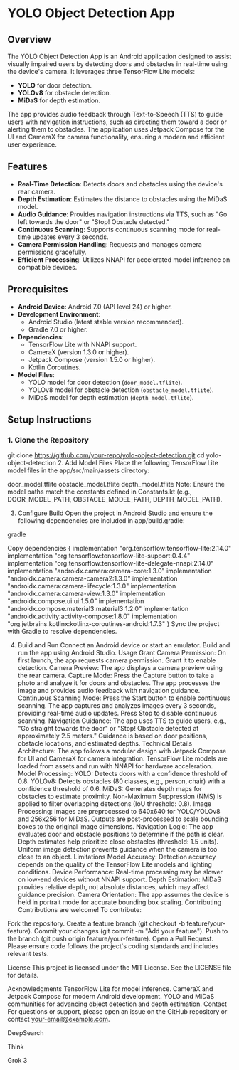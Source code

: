 # YOLO Object Detection App

## Overview
The YOLO Object Detection App is an Android application designed to assist visually impaired users by detecting doors and obstacles in real-time using the device's camera. It leverages three TensorFlow Lite models:
- **YOLO** for door detection.
- **YOLOv8** for obstacle detection.
- **MiDaS** for depth estimation.

The app provides audio feedback through Text-to-Speech (TTS) to guide users with navigation instructions, such as directing them toward a door or alerting them to obstacles. The application uses Jetpack Compose for the UI and CameraX for camera functionality, ensuring a modern and efficient user experience.

## Features
- **Real-Time Detection**: Detects doors and obstacles using the device's rear camera.
- **Depth Estimation**: Estimates the distance to obstacles using the MiDaS model.
- **Audio Guidance**: Provides navigation instructions via TTS, such as "Go left towards the door" or "Stop! Obstacle detected."
- **Continuous Scanning**: Supports continuous scanning mode for real-time updates every 3 seconds.
- **Camera Permission Handling**: Requests and manages camera permissions gracefully.
- **Efficient Processing**: Utilizes NNAPI for accelerated model inference on compatible devices.

## Prerequisites
- **Android Device**: Android 7.0 (API level 24) or higher.
- **Development Environment**:
  - Android Studio (latest stable version recommended).
  - Gradle 7.0 or higher.
- **Dependencies**:
  - TensorFlow Lite with NNAPI support.
  - CameraX (version 1.3.0 or higher).
  - Jetpack Compose (version 1.5.0 or higher).
  - Kotlin Coroutines.
- **Model Files**:
  - YOLO model for door detection (`door_model.tflite`).
  - YOLOv8 model for obstacle detection (`obstacle_model.tflite`).
  - MiDaS model for depth estimation (`depth_model.tflite`).

## Setup Instructions

### 1. Clone the Repository
git clone https://github.com/your-repo/yolo-object-detection.git
cd yolo-object-detection
2. Add Model Files
Place the following TensorFlow Lite model files in the app/src/main/assets directory:

door_model.tflite
obstacle_model.tflite
depth_model.tflite
Note: Ensure the model paths match the constants defined in Constants.kt (e.g., DOOR_MODEL_PATH, OBSTACLE_MODEL_PATH, DEPTH_MODEL_PATH).

3. Configure Build
Open the project in Android Studio and ensure the following dependencies are included in app/build.gradle:

gradle

Copy
dependencies {
    implementation "org.tensorflow:tensorflow-lite:2.14.0"
    implementation "org.tensorflow:tensorflow-lite-support:0.4.4"
    implementation "org.tensorflow:tensorflow-lite-delegate-nnapi:2.14.0"
    implementation "androidx.camera:camera-core:1.3.0"
    implementation "androidx.camera:camera-camera2:1.3.0"
    implementation "androidx.camera:camera-lifecycle:1.3.0"
    implementation "androidx.camera:camera-view:1.3.0"
    implementation "androidx.compose.ui:ui:1.5.0"
    implementation "androidx.compose.material3:material3:1.2.0"
    implementation "androidx.activity:activity-compose:1.8.0"
    implementation "org.jetbrains.kotlinx:kotlinx-coroutines-android:1.7.3"
}
Sync the project with Gradle to resolve dependencies.

4. Build and Run
Connect an Android device or start an emulator.
Build and run the app using Android Studio.
Usage
Grant Camera Permission: On first launch, the app requests camera permission. Grant it to enable detection.
Camera Preview: The app displays a camera preview using the rear camera.
Capture Mode:
Press the Capture button to take a photo and analyze it for doors and obstacles.
The app processes the image and provides audio feedback with navigation guidance.
Continuous Scanning Mode:
Press the Start button to enable continuous scanning.
The app captures and analyzes images every 3 seconds, providing real-time audio updates.
Press Stop to disable continuous scanning.
Navigation Guidance:
The app uses TTS to guide users, e.g., "Go straight towards the door" or "Stop! Obstacle detected at approximately 2.5 meters."
Guidance is based on door positions, obstacle locations, and estimated depths.
Technical Details
Architecture:
The app follows a modular design with Jetpack Compose for UI and CameraX for camera integration.
TensorFlow Lite models are loaded from assets and run with NNAPI for hardware acceleration.
Model Processing:
YOLO: Detects doors with a confidence threshold of 0.8.
YOLOv8: Detects obstacles (80 classes, e.g., person, chair) with a confidence threshold of 0.6.
MiDaS: Generates depth maps for obstacles to estimate proximity.
Non-Maximum Suppression (NMS) is applied to filter overlapping detections (IoU threshold: 0.8).
Image Processing:
Images are preprocessed to 640x640 for YOLO/YOLOv8 and 256x256 for MiDaS.
Outputs are post-processed to scale bounding boxes to the original image dimensions.
Navigation Logic:
The app evaluates door and obstacle positions to determine if the path is clear.
Depth estimates help prioritize close obstacles (threshold: 1.5 units).
Uniform image detection prevents guidance when the camera is too close to an object.
Limitations
Model Accuracy: Detection accuracy depends on the quality of the TensorFlow Lite models and lighting conditions.
Device Performance: Real-time processing may be slower on low-end devices without NNAPI support.
Depth Estimation: MiDaS provides relative depth, not absolute distances, which may affect guidance precision.
Camera Orientation: The app assumes the device is held in portrait mode for accurate bounding box scaling.
Contributing
Contributions are welcome! To contribute:

Fork the repository.
Create a feature branch (git checkout -b feature/your-feature).
Commit your changes (git commit -m "Add your feature").
Push to the branch (git push origin feature/your-feature).
Open a Pull Request.
Please ensure code follows the project's coding standards and includes relevant tests.

License
This project is licensed under the MIT License. See the LICENSE file for details.

Acknowledgments
TensorFlow Lite for model inference.
CameraX and Jetpack Compose for modern Android development.
YOLO and MiDaS communities for advancing object detection and depth estimation.
Contact
For questions or support, please open an issue on the GitHub repository or contact your-email@example.com.



DeepSearch


Think

Grok 3
